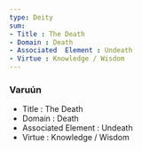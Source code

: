 ```yaml
---
type: Deity
sum:
- Title : The Death
- Domain : Death
- Associated  Element : Undeath    
- Virtue : Knowledge / Wisdom
---
```

### Varuún
- Title : The Death      
- Domain : Death         
- Associated  Element : Undeath        
- Virtue : Knowledge / Wisdom  